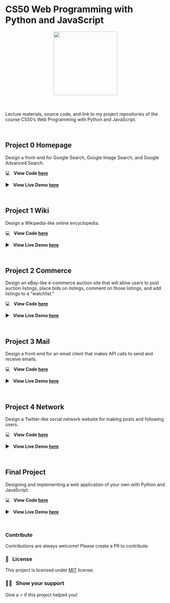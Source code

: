 # CS50 Web Programming with Python and JavaScript


<div style='float: center; text-align: center; margin-bottom: 20px' >
  <a href='https://www.hackerrank.com/TalluriSumanth22' target="_blank">
  <img width="200px" src="https://encrypted-tbn0.gstatic.com/images?q=tbn%3AANd9GcQOkvDTC9sggNNV8RSM0YChWUGXhHXmJJnhKA&usqp=CAU" />
  </a>
</div>

&nbsp;

Lecture materials, source code, and link to my project repositories of the course CS50’s Web Programming with Python and JavaScript.

&nbsp;

## Project 0 Homepage

Design a front-end for Google Search, Google Image Search, and Google Advanced Search.

:computer: &nbsp; **View Code [here](https://github.com/Sumanth-Talluri/CS50w-Project0)**

:arrow_forward: &nbsp; **View Live Demo [here](https://youtu.be/oDsHi2ekC08)** 

&nbsp;

## Project 1 Wiki

Design a Wikipedia-like online encyclopedia.

:computer: &nbsp; **View Code [here](https://github.com/Sumanth-Talluri/CS50w-Wiki)**

:arrow_forward: &nbsp; **View Live Demo [here](https://youtu.be/CtuUdZtPxik)** 

&nbsp;

## Project 2 Commerce

Design an eBay-like e-commerce auction site that will allow users to post auction listings, place bids on listings, comment on those listings, and add listings to a “watchlist.”

:computer: &nbsp; **View Code [here](https://github.com/Sumanth-Talluri/CS50w-Commerce)**

:arrow_forward: &nbsp; **View Live Demo [here](https://youtu.be/_oQ1NRAiidI)** 

&nbsp;

## Project 3 Mail

Design a front-end for an email client that makes API calls to send and receive emails.

:computer: &nbsp; **View Code [here](https://github.com/Sumanth-Talluri/CS50w-Mail)**

:arrow_forward: &nbsp; **View Live Demo [here](https://youtu.be/WaYC_SCQztU)** 

&nbsp;

## Project 4 Network

Design a Twitter-like social network website for making posts and following users.

:computer: &nbsp; **View Code [here](https://github.com/Sumanth-Talluri/CS50w-Network)**

:arrow_forward: &nbsp; **View Live Demo [here](https://youtu.be/4H7dKx5h3Bo)** 

&nbsp;

## Final Project 

Designing and implementing a web application of your own with Python and JavaScript.

:computer: &nbsp; **View Code [here](https://github.com/Sumanth-Talluri/CS50w-Capstone)**

:arrow_forward: &nbsp; **View Live Demo [here](https://youtu.be/FP2xJ-0CMZc)** 

&nbsp;

### Contribute

Contributions are always welcome! Please create a PR to contribute.

### :pencil: &nbsp; License

This project is licensed under [MIT](https://opensource.org/licenses/MIT) license.

### :man_astronaut: &nbsp; Show your support

Give a ⭐️ if this project helped you!
